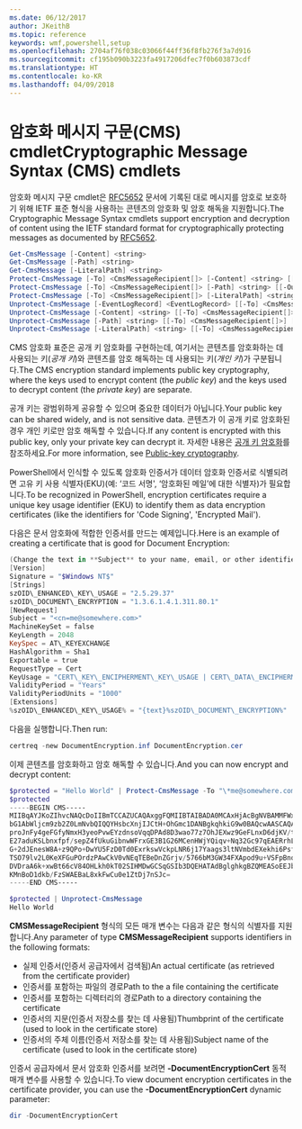```yaml
---
ms.date: 06/12/2017
author: JKeithB
ms.topic: reference
keywords: wmf,powershell,setup
ms.openlocfilehash: 2704af76f038c03066f44ff36f8fb276f3a7d916
ms.sourcegitcommit: cf195b090b3223fa4917206dfec7f0b603873cdf
ms.translationtype: HT
ms.contentlocale: ko-KR
ms.lasthandoff: 04/09/2018
---
```

# <a name="cryptographic-message-syntax-cms-cmdlets"></a><span data-ttu-id="bb704-102">암호화 메시지 구문(CMS) cmdlet</span><span class="sxs-lookup"><span data-stu-id="bb704-102">Cryptographic Message Syntax (CMS) cmdlets</span></span>

<span data-ttu-id="bb704-103">암호화 메시지 구문 cmdlet은 [RFC5652](https://tools.ietf.org/html/rfc5652) 문서에 기록된 대로 메시지를 암호로 보호하기 위해 IETF 표준 형식을 사용하는 콘텐츠의 암호화 및 암호 해독을 지원합니다.</span><span class="sxs-lookup"><span data-stu-id="bb704-103">The Cryptographic Message Syntax cmdlets support encryption and decryption of content using the IETF standard format for cryptographically protecting messages as documented by [RFC5652](https://tools.ietf.org/html/rfc5652).</span></span>

```powershell
Get-CmsMessage [-Content] <string>
Get-CmsMessage [-Path] <string>
Get-CmsMessage [-LiteralPath] <string>
Protect-CmsMessage [-To] <CmsMessageRecipient[]> [-Content] <string> [[-OutFile] <string>]
Protect-CmsMessage [-To] <CmsMessageRecipient[]> [-Path] <string> [[-OutFile] <string>]
Protect-CmsMessage [-To] <CmsMessageRecipient[]> [-LiteralPath] <string> [[-OutFile] <string>]
Unprotect-CmsMessage [-EventLogRecord] <EventLogRecord> [[-To] <CmsMessageRecipient[]>] [-IncludeContext]
Unprotect-CmsMessage [-Content] <string> [[-To] <CmsMessageRecipient[]>] [-IncludeContext]
Unprotect-CmsMessage [-Path] <string> [[-To] <CmsMessageRecipient[]>] [-IncludeContext]
Unprotect-CmsMessage [-LiteralPath] <string> [[-To] <CmsMessageRecipient[]>] [-IncludeContext]
```

<span data-ttu-id="bb704-104">CMS 암호화 표준은 공개 키 암호화를 구현하는데, 여기서는 콘텐츠를 암호화하는 데 사용되는 키(*공개 키*)와 콘텐츠를 암호 해독하는 데 사용되는 키(*개인 키*)가 구분됩니다.</span><span class="sxs-lookup"><span data-stu-id="bb704-104">The CMS encryption standard implements public key cryptography, where the keys used to encrypt content (the *public key*) and the keys used to decrypt content (the *private key*) are separate.</span></span>

<span data-ttu-id="bb704-105">공개 키는 광범위하게 공유할 수 있으며 중요한 데이터가 아닙니다.</span><span class="sxs-lookup"><span data-stu-id="bb704-105">Your public key can be shared widely, and is not sensitive data.</span></span> <span data-ttu-id="bb704-106">콘텐츠가 이 공개 키로 암호화된 경우 개인 키로만 암호 해독할 수 있습니다.</span><span class="sxs-lookup"><span data-stu-id="bb704-106">If any content is encrypted with this public key, only your private key can decrypt it.</span></span> <span data-ttu-id="bb704-107">자세한 내용은 [공개 키 암호화](https://en.wikipedia.org/wiki/Public-key_cryptography)를 참조하세요.</span><span class="sxs-lookup"><span data-stu-id="bb704-107">For more information, see [Public-key cryptography](https://en.wikipedia.org/wiki/Public-key_cryptography).</span></span>

<span data-ttu-id="bb704-108">PowerShell에서 인식할 수 있도록 암호화 인증서가 데이터 암호화 인증서로 식별되려면 고유 키 사용 식별자(EKU)(예: ‘코드 서명', ‘암호화된 메일’에 대한 식별자)가 필요합니다.</span><span class="sxs-lookup"><span data-stu-id="bb704-108">To be recognized in PowerShell, encryption certificates require a unique key usage identifier (EKU) to identify them as data encryption certificates (like the identifiers for 'Code Signing', 'Encrypted Mail').</span></span>

<span data-ttu-id="bb704-109">다음은 문서 암호화에 적합한 인증서를 만드는 예제입니다.</span><span class="sxs-lookup"><span data-stu-id="bb704-109">Here is an example of creating a certificate that is good for Document Encryption:</span></span>

```powershell
(Change the text in **Subject** to your name, email, or other identifier), and put in a file (i.e.: DocumentEncryption.inf):
[Version]
Signature = "$Windows NT$"
[Strings]
szOID\_ENHANCED\_KEY\_USAGE = "2.5.29.37"
szOID\_DOCUMENT\_ENCRYPTION = "1.3.6.1.4.1.311.80.1"
[NewRequest]
Subject = "<cn=me@somewhere.com>"
MachineKeySet = false
KeyLength = 2048
KeySpec = AT\_KEYEXCHANGE
HashAlgorithm = Sha1
Exportable = true
RequestType = Cert
KeyUsage = "CERT\_KEY\_ENCIPHERMENT\_KEY\_USAGE | CERT\_DATA\_ENCIPHERMENT\_KEY\_USAGE"
ValidityPeriod = "Years"
ValidityPeriodUnits = "1000"
[Extensions]
%szOID\_ENHANCED\_KEY\_USAGE% = "{text}%szOID\_DOCUMENT\_ENCRYPTION%"
```

<span data-ttu-id="bb704-110">다음을 실행합니다.</span><span class="sxs-lookup"><span data-stu-id="bb704-110">Then run:</span></span>
```powershell
certreq -new DocumentEncryption.inf DocumentEncryption.cer
```

<span data-ttu-id="bb704-111">이제 콘텐츠를 암호화하고 암호 해독할 수 있습니다.</span><span class="sxs-lookup"><span data-stu-id="bb704-111">And you can now encrypt and decrypt content:</span></span>

```powershell
$protected = "Hello World" | Protect-CmsMessage -To "\*me@somewhere.com\*[](mailto:*leeholm@microsoft.com*)"
$protected
-----BEGIN CMS-----
MIIBqAYJKoZIhvcNAQcDoIIBmTCCAZUCAQAxggFQMIIBTAIBADA0MCAxHjAcBgNVBAMMFWxlZWhv
bG1AbWljcm9zb2Z0LmNvbQIQQYHsbcXnjIJCtH+OhGmc1DANBgkqhkiG9w0BAQcwAASCAQAnkFHM
proJnFy4geFGfyNmxH3yeoPvwEYzdnsoVqqDPAd8D3wao77z7OhJEXwz9GeFLnxD6djKV/tF4PxR
E27aduKSLbnxfpf/sepZ4fUkuGibnwWFrxGE3B1G26MCenHWjYQiqv+Nq32Gc97qEAERrhLv6S4R
G+2dJEnesW8A+z9QPo+DwYU5FzD0Td0ExrkswVckpLNR6j17Yaags3ltNVmbdEXekhi6Psf2MLMP
TSO79lv2L0KeXFGuPOrdzPAwCkV0vNEqTEBeDnZGrjv/5766bM3GW34FXApod9u+VSFpBnqVOCBA
DVDraA6k+xwBt66cV84OHLkh0kT02SIHMDwGCSqGSIb3DQEHATAdBglghkgBZQMEASoEEJbJaiRl
KMnBoD1dkb/FzSWAEBaL8xkFwCu0e1ZtDj7nSJc=
-----END CMS-----

$protected | Unprotect-CmsMessage
Hello World
```

<span data-ttu-id="bb704-112">**CMSMessageRecipient** 형식의 모든 매개 변수는 다음과 같은 형식의 식별자를 지원합니다.</span><span class="sxs-lookup"><span data-stu-id="bb704-112">Any parameter of type **CMSMessageRecipient** supports identifiers in the following formats:</span></span>
- <span data-ttu-id="bb704-113">실제 인증서(인증서 공급자에서 검색됨)</span><span class="sxs-lookup"><span data-stu-id="bb704-113">An actual certificate (as retrieved from the certificate provider)</span></span>
- <span data-ttu-id="bb704-114">인증서를 포함하는 파일의 경로</span><span class="sxs-lookup"><span data-stu-id="bb704-114">Path to the a file containing the certificate</span></span>
- <span data-ttu-id="bb704-115">인증서를 포함하는 디렉터리의 경로</span><span class="sxs-lookup"><span data-stu-id="bb704-115">Path to a directory containing the certificate</span></span>
- <span data-ttu-id="bb704-116">인증서의 지문(인증서 저장소를 찾는 데 사용됨)</span><span class="sxs-lookup"><span data-stu-id="bb704-116">Thumbprint of the certificate (used to look in the certificate store)</span></span>
- <span data-ttu-id="bb704-117">인증서의 주체 이름(인증서 저장소를 찾는 데 사용됨)</span><span class="sxs-lookup"><span data-stu-id="bb704-117">Subject name of the certificate (used to look in the certificate store)</span></span>

<span data-ttu-id="bb704-118">인증서 공급자에서 문서 암호화 인증서를 보려면 **-DocumentEncryptionCert** 동적 매개 변수를 사용할 수 있습니다.</span><span class="sxs-lookup"><span data-stu-id="bb704-118">To view document encryption certificates in the certificate provider, you can use the **-DocumentEncryptionCert** dynamic parameter:</span></span>

```powershell
dir -DocumentEncryptionCert
```